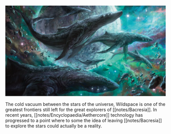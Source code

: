 ![](notes/assets/wildspace.png "wildspace.png")

The cold vacuum between the stars of the universe, Wildspace is one of the greatest frontiers still left for the great explorers of [[notes/Bacresia]]. In recent years, [[notes/Encyclopaedia/Aethercore]] technology has progressed to a point where to some the idea of leaving [[notes/Bacresia]] to explore the stars could actually be a reality. 
